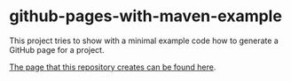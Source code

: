# github-pages-with-maven-example
This project tries to show with a minimal example code how to generate a GitHub page for a project.

[The page that this repository creates can be found here](https://thortiede.github.io/github-pages-with-maven-example/).


